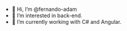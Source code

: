- 👋 Hi, I’m @fernando-adam
- 👀 I’m interested in back-end.
- 🌱 I’m currently working with C# and Angular.
